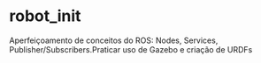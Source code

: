 # robot_init
Aperfeiçoamento de conceitos do ROS: Nodes, Services, Publisher/Subscribers.Praticar uso de Gazebo e criação de URDFs
